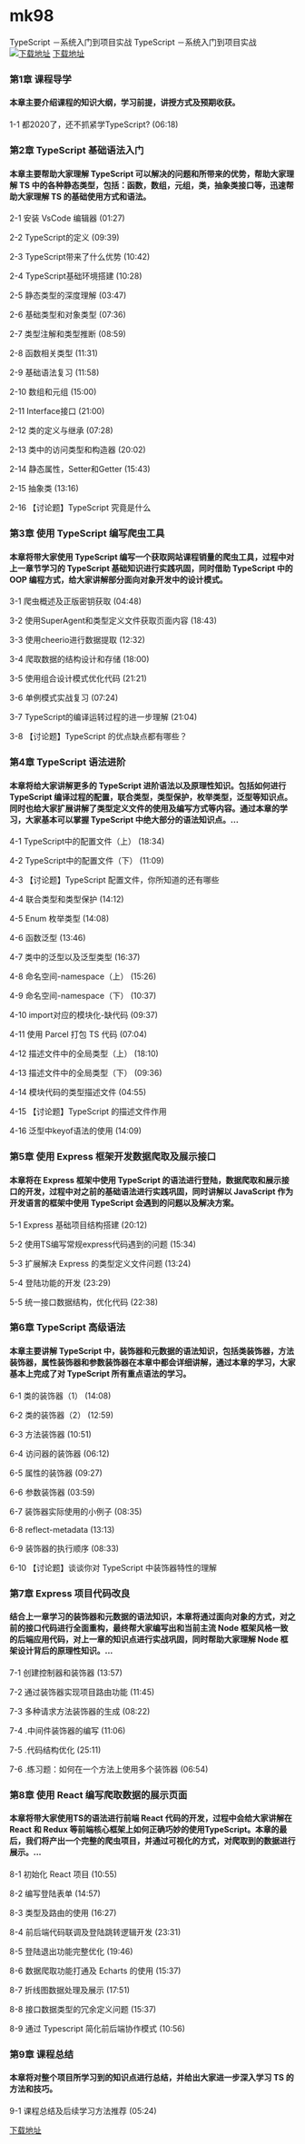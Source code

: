# mk98
TypeScript －系统入门到项目实战
TypeScript －系统入门到项目实战
[![下载地址](https://img.mukewang.com/szimg/5fce0ffa09c1ba3d05400304.jpg "下载地址")](https://51xueit.vip "下载地址")
[下载地址](https://51xueit.vip "下载地址")
### 第1章 课程导学 

#### 本章主要介绍课程的知识大纲，学习前提，讲授方式及预期收获。
1-1 都2020了，还不抓紧学TypeScript? (06:18)


### 第2章 TypeScript 基础语法入门 

#### 本章主要帮助大家理解 TypeScript 可以解决的问题和所带来的优势，帮助大家理解 TS 中的各种静态类型，包括：函数，数组，元组，类，抽象类接口等，迅速帮助大家理解 TS 的基础使用方式和语法。
2-1 安装 VsCode 编辑器 (01:27)

2-2 TypeScript的定义 (09:39)

2-3 TypeScript带来了什么优势 (10:42)

2-4 TypeScript基础环境搭建 (10:28)

2-5 静态类型的深度理解 (03:47)

2-6 基础类型和对象类型 (07:36)

2-7 类型注解和类型推断 (08:59)

2-8 函数相关类型 (11:31)

2-9 基础语法复习 (11:58)

2-10 数组和元组 (15:00)

2-11 Interface接口 (21:00)

2-12 类的定义与继承 (07:28)

2-13 类中的访问类型和构造器 (20:02)

2-14 静态属性，Setter和Getter (15:43)

2-15 抽象类 (13:16)

2-16 【讨论题】TypeScript 究竟是什么


### 第3章 使用 TypeScript 编写爬虫工具

#### 本章将带大家使用 TypeScript 编写一个获取网站课程销量的爬虫工具，过程中对上一章节学习的 TypeScript 基础知识进行实践巩固，同时借助 TypeScript 中的 OOP 编程方式，给大家讲解部分面向对象开发中的设计模式。
3-1 爬虫概述及正版密钥获取 (04:48)

3-2 使用SuperAgent和类型定义文件获取页面内容 (18:43)

3-3 使用cheerio进行数据提取 (12:32)

3-4 爬取数据的结构设计和存储 (18:00)

3-5 使用组合设计模式优化代码 (21:21)

3-6 单例模式实战复习 (07:24)

3-7 TypeScript的编译运转过程的进一步理解 (21:04)

3-8 【讨论题】TypeScript 的优点缺点都有哪些？


### 第4章 TypeScript 语法进阶

#### 本章将给大家讲解更多的 TypeScript 进阶语法以及原理性知识。包括如何进行 TypeScript 编译过程的配置，联合类型，类型保护，枚举类型，泛型等知识点。同时也给大家扩展讲解了类型定义文件的使用及编写方式等内容。通过本章的学习，大家基本可以掌握 TypeScript 中绝大部分的语法知识点。...
4-1 TypeScript中的配置文件（上） (18:34)

4-2 TypeScript中的配置文件（下） (11:09)

4-3 【讨论题】TypeScript 配置文件，你所知道的还有哪些

4-4 联合类型和类型保护 (14:12)

4-5 Enum 枚举类型 (14:08)

4-6 函数泛型 (13:46)

4-7 类中的泛型以及泛型类型 (16:37)

4-8 命名空间-namespace（上） (15:26)

4-9 命名空间-namespace（下） (10:37)

4-10 import对应的模块化-缺代码 (09:37)

4-11 使用 Parcel 打包 TS 代码 (07:04)

4-12 描述文件中的全局类型（上） (18:10)

4-13 描述文件中的全局类型（下） (09:36)

4-14 模块代码的类型描述文件 (04:55)

4-15 【讨论题】TypeScript 的描述文件作用

4-16 泛型中keyof语法的使用 (14:09)


### 第5章 使用 Express 框架开发数据爬取及展示接口

#### 本章将在 Express 框架中使用 TypeScript 的语法进行登陆，数据爬取和展示接口的开发，过程中对之前的基础语法进行实践巩固，同时讲解以 JavaScript 作为开发语言的框架中使用 TypeScript 会遇到的问题以及解决方案。
5-1 Express 基础项目结构搭建 (20:12)

5-2 使用TS编写常规express代码遇到的问题 (15:34)

5-3 扩展解决 Express 的类型定义文件问题 (13:24)

5-4 登陆功能的开发 (23:29)

5-5 统一接口数据结构，优化代码 (22:38)


### 第6章 TypeScript 高级语法

#### 本章主要讲解 TypeScript 中，装饰器和元数据的语法知识，包括类装饰器，方法装饰器，属性装饰器和参数装饰器在本章中都会详细讲解，通过本章的学习，大家基本上完成了对 TypeScript 所有重点语法的学习。
6-1 类的装饰器（1） (14:08)

6-2 类的装饰器（2） (12:59)

6-3 方法装饰器 (10:51)

6-4 访问器的装饰器 (06:12)

6-5 属性的装饰器 (09:27)

6-6 参数装饰器 (03:59)

6-7 装饰器实际使用的小例子 (08:35)

6-8 reflect-metadata (13:13)

6-9 装饰器的执行顺序 (08:33)

6-10 【讨论题】谈谈你对 TypeScript 中装饰器特性的理解


### 第7章 Express 项目代码改良

#### 结合上一章学习的装饰器和元数据的语法知识，本章将通过面向对象的方式，对之前的接口代码进行全面重构，最终帮大家编写出和当前主流 Node 框架风格一致的后端应用代码，对上一章的知识点进行实战巩固，同时帮助大家理解 Node 框架设计背后的原理性知识。...
7-1 创建控制器和装饰器 (13:57)

7-2 通过装饰器实现项目路由功能 (11:45)

7-3 多种请求方法装饰器的生成 (08:22)

7-4 .中间件装饰器的编写 (11:06)

7-5 .代码结构优化 (25:11)

7-6 .练习题：如何在一个方法上使用多个装饰器 (06:54)


### 第8章 使用 React 编写爬取数据的展示页面

#### 本章将带大家使用TS的语法进行前端 React 代码的开发，过程中会给大家讲解在 React 和 Redux 等前端核心框架上如何正确巧妙的使用TypeScript。本章的最后，我们将产出一个完整的爬虫项目，并通过可视化的方式，对爬取到的数据进行展示。...
8-1 初始化 React 项目 (10:55)

8-2 编写登陆表单 (14:57)

8-3 类型及路由的使用 (16:27)

8-4 前后端代码联调及登陆跳转逻辑开发 (23:31)

8-5 登陆退出功能完整优化 (19:46)

8-6 数据爬取功能打通及 Echarts 的使用 (15:37)

8-7 折线图数据处理及展示 (17:51)

8-8 接口数据类型的冗余定义问题 (15:37)

8-9 通过 Typescript 简化前后端协作模式 (10:56)


### 第9章 课程总结

#### 本章将对整个项目所学习到的知识点进行总结，并给出大家进一步深入学习 TS 的方法和技巧。
9-1 课程总结及后续学习方法推荐 (05:24)


[下载地址](https://51xueit.vip "下载地址")
